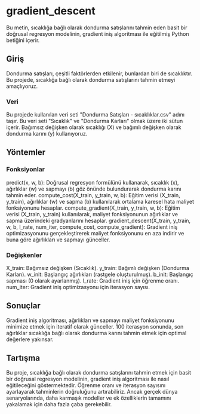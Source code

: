 # gradient_descent
Bu metin, sıcaklığa bağlı olarak dondurma satışlarını tahmin eden basit bir doğrusal regresyon modelinin, gradient iniş algoritması ile eğitilmiş Python betiğini içerir.

## Giriş
Dondurma satışları, çeşitli faktörlerden etkilenir, bunlardan biri de sıcaklıktır. Bu projede, sıcaklığa bağlı olarak dondurma satışlarını tahmin etmeyi amaçlıyoruz.

### Veri
Bu projede kullanılan veri seti "Dondurma Satışları - sıcaklıklar.csv" adını taşır. Bu veri seti "Sıcaklık" ve "Dondurma Karları" olmak üzere iki sütun içerir. Bağımsız değişken olarak sıcaklığı (X) ve bağımlı değişken olarak dondurma karını (y) kullanıyoruz.

## Yöntemler
### Fonksiyonlar
predict(x, w, b): Doğrusal regresyon formülünü kullanarak, sıcaklık (x), ağırlıklar (w) ve sapmayı (b) göz önünde bulundurarak dondurma karını tahmin eder.
compute_cost(X_train, y_train, w, b): Eğitim verisi (X_train, y_train), ağırlıklar (w) ve sapma (b) kullanılarak ortalama karesel hata maliyet fonksiyonunu hesaplar.
compute_gradient(X_train, y_train, w, b): Eğitim verisi (X_train, y_train) kullanılarak, maliyet fonksiyonunun ağırlıklar ve sapma üzerindeki gradyanlarını hesaplar.
gradient_descent(X_train, y_train, w, b, l_rate, num_iter, compute_cost, compute_gradient): Gradient iniş optimizasyonunu gerçekleştirerek maliyet fonksiyonunu en aza indirir ve buna göre ağırlıkları ve sapmayı günceller.
### Değişkenler
X_train: Bağımsız değişken (Sıcaklık).
y_train: Bağımlı değişken (Dondurma Karları).
w_init: Başlangıç ağırlıkları (rastgele oluşturulmuş).
b_init: Başlangıç sapması (0 olarak ayarlanmış).
l_rate: Gradient iniş için öğrenme oranı.
num_iter: Gradient iniş optimizasyonu için iterasyon sayısı.
## Sonuçlar
Gradient iniş algoritması, ağırlıkları ve sapmayı maliyet fonksiyonunu minimize etmek için iteratif olarak günceller. 100 iterasyon sonunda, son ağırlıklar sıcaklığa bağlı olarak dondurma karını tahmin etmek için optimal değerlere yakınsar.

## Tartışma
Bu proje, sıcaklığa bağlı olarak dondurma satışlarını tahmin etmek için basit bir doğrusal regresyon modelinin, gradient iniş algoritması ile nasıl eğitileceğini göstermektedir. Öğrenme oranı ve iterasyon sayısını ayarlayarak tahminlerin doğruluğunu artırabiliriz. Ancak gerçek dünya senaryolarında, daha karmaşık modeller ve ek özelliklerin tamamını yakalamak için daha fazla çaba gerekebilir.
